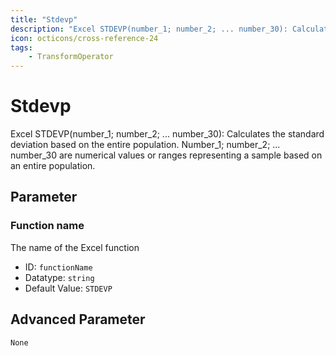 ```yaml
---
title: "Stdevp"
description: "Excel STDEVP(number_1; number_2; ... number_30): Calculates the standard deviation based on the entire population. Number_1; number_2; ... number_30 are numerical values or ranges representing a sample based on an entire population."
icon: octicons/cross-reference-24
tags: 
    - TransformOperator
---
```

# Stdevp
<!-- This file was generated - DO NOT CHANGE IT MANUALLY -->



Excel STDEVP(number_1; number_2; ... number_30): Calculates the standard deviation based on the entire population. Number_1; number_2; ... number_30 are numerical values or ranges representing a sample based on an entire population.

## Parameter

### Function name

The name of the Excel function

- ID: `functionName`
- Datatype: `string`
- Default Value: `STDEVP`





## Advanced Parameter

`None`
